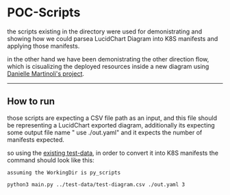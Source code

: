 # POC-Scripts

the scripts existing in the directory were used for demonistrating and showing how we could parsea LucidChart Diagram into K8S manifests and applying those manifests.

in the other hand we have been demonistrating the other direction flow, which is cisualizing the deployed resources inside a new diagram using [Danielle Martinoli's project](https://github.com/dmartinol/openshift-topology-exporter).

---

## How to run

those scripts are expecting a CSV file path as an input, and this file should be representing a LucidChart exported diagram, additionally its expecting some output file name " use ./out.yaml" and it expects the number of manifests expected.

so using the [existing test-data](projects/depdraw/DepDraw/POC/test-datadraw/DepDraw/POC/test-data/test-diagram.csv), in order to convert it into K8S manifests the command should look like this:

`assuming the WorkingDir is py_scripts`

```
python3 main.py ../test-data/test-diagram.csv ./out.yaml 3

```